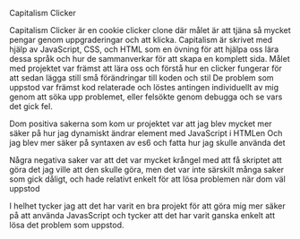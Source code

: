 Capitalism Clicker


Capitalism Clicker är en cookie clicker clone där målet är att tjäna så mycket pengar genom uppgraderingar och att klicka.
Capitalism är skrivet med hjälp av JavaScript, CSS, och HTML som en övning för att hjälpa oss lära dessa språk och hur de sammanverkar för att skapa en komplett sida.
Målet med projektet var främst att lära oss och förstå hur en clicker fungerar för att sedan lägga still små förändringar till koden och stil
De problem som uppstod var främst kod relaterade och löstes antingen individuellt av mig genom att söka upp problemet, eller felsökte genom debugga och se vars det gick fel.

Dom positiva sakerna som kom ur projektet var att jag blev mycket mer säker på hur jag dynamiskt ändrar element med JavaScript i HTMLen 
Och jag blev mer säker på syntaxen av es6 och fatta hur jag skulle använda det

Några negativa saker var att det var mycket krångel med att få skriptet att göra det jag ville att den skulle göra, men det var inte särskilt många saker som gick dåligt, och hade relativt enkelt för att lösa problemen när dom väl uppstod

I helhet tycker jag att det har varit en bra projekt för att göra mig mer säker på att använda JavasScript och tycker att det har varit ganska enkelt att lösa det problem som uppstod.